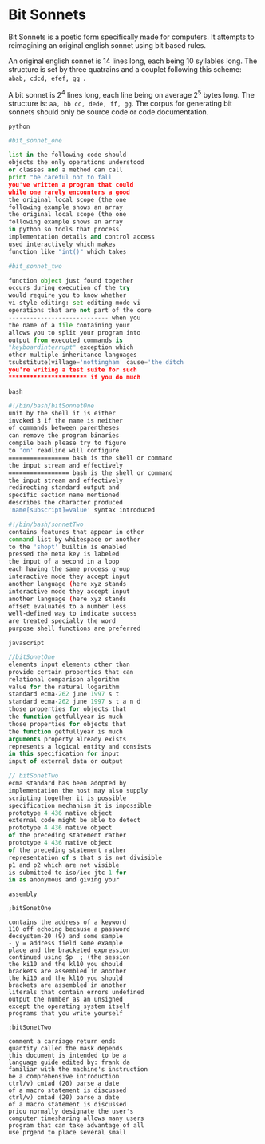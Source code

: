 # Bit Sonnets

Bit Sonnets is a poetic form specifically made for computers. It attempts to reimagining an original english sonnet using bit based rules.

An original english sonnet is 14 lines long, each being 10 syllables long. The structure is set by three quatrains and a couplet following this scheme: `abab, cdcd, efef, gg `.

A bit sonnet is 2<sup>4</sup> lines long, each line being on average 2<sup>5</sup> bytes long. The structure is: `aa, bb cc, dede, ff, gg`. The corpus for generating bit sonnets should only be source code or code documentation.

`python`
```python
#bit_sonnet_one

list in the following code should
objects the only operations understood
or classes and a method can call
print "be careful not to fall
you've written a program that could
while one rarely encounters a good
the original local scope (the one
following example shows an array
the original local scope (the one
following example shows an array
in python so tools that process
implementation details and control access
used interactively which makes
function like "int()" which takes
```

```python
#bit_sonnet_two

function object just found together
occurs during execution of the try
would require you to know whether
vi-style editing: set editing-mode vi
operations that are not part of the core
---------------------------- when you
the name of a file containing your
allows you to split your program into
output from executed commands is
"keyboardinterrupt" exception which
other multiple-inheritance languages
tsubstitute(village='nottingham' cause='the ditch
you're writing a test suite for such
********************** if you do much
```
`bash`

```bash
#!/bin/bash/bitSonnetOne
unit by the shell it is either
invoked 3 if the name is neither
of commands between parentheses
can remove the program binaries
compile bash please try to figure
to 'on' readline will configure
================= bash is the shell or command
the input stream and effectively
================= bash is the shell or command
the input stream and effectively
redirecting standard output and
specific section name mentioned
describes the character produced
'name[subscript]=value' syntax introduced
```

```bash
#!/bin/bash/sonnetTwo
contains features that appear in other
command list by whitespace or another
to the 'shopt' builtin is enabled
pressed the meta key is labeled
the input of a second in a loop
each having the same process group
interactive mode they accept input
another language (here xyz stands
interactive mode they accept input
another language (here xyz stands
offset evaluates to a number less
well-defined way to indicate success
are treated specially the word
purpose shell functions are preferred
```

`javascript`
```javascript
//bitSonetOne
elements input elements other than
provide certain properties that can
relational comparison algorithm
value for the natural logarithm
standard ecma-262 june 1997 s t
standard ecma-262 june 1997 s t a n d
those properties for objects that
the function getfullyear is much
those properties for objects that
the function getfullyear is much
arguments property already exists
represents a logical entity and consists
in this specification for input
input of external data or output
```

```javascript
// bitSonetTwo
ecma standard has been adopted by
implementation the host may also supply
scripting together it is possible
specification mechanism it is impossible
prototype 4 436 native object
external code might be able to detect
prototype 4 436 native object
of the preceding statement rather
prototype 4 436 native object
of the preceding statement rather
representation of s that s is not divisible
p1 and p2 which are not visible
is submitted to iso/iec jtc 1 for
in as anonymous and giving your
```

`assembly`

```assembly
;bitSonetOne

contains the address of a keyword
110 off echoing because a password
decsystem-20 (9) and some sample
- y = address field some example
place and the bracketed expression
continued using $p  ; (the session
the ki10 and the kl10 you should
brackets are assembled in another
the ki10 and the kl10 you should
brackets are assembled in another
literals that contain errors undefined
output the number as an unsigned
except the operating system itself
programs that you write yourself
```

```assembly
;bitSonetTwo

comment a carriage return ends
quantity called the mask depends
this document is intended to be a
language guide edited by: frank da
familiar with the machine's instruction
be a comprehensive introduction
ctrl/v) cmtad (20) parse a date
of a macro statement is discussed
ctrl/v) cmtad (20) parse a date
of a macro statement is discussed
priou normally designate the user's
computer timesharing allows many users
program that can take advantage of all
use prgend to place several small
```
